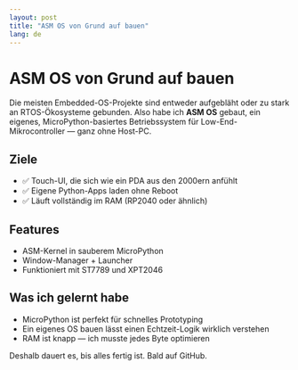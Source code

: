 ```yaml
---
layout: post
title: "ASM OS von Grund auf bauen"
lang: de
---
```


# ASM OS von Grund auf bauen

Die meisten Embedded-OS-Projekte sind entweder aufgebläht oder zu stark an RTOS-Ökosysteme gebunden. Also habe ich **ASM OS** gebaut, ein eigenes, MicroPython-basiertes Betriebssystem für Low-End-Mikrocontroller — ganz ohne Host-PC.

## Ziele

- ✅ Touch-UI, die sich wie ein PDA aus den 2000ern anfühlt
- ✅ Eigene Python-Apps laden ohne Reboot
- ✅ Läuft vollständig im RAM (RP2040 oder ähnlich)

## Features

- ASM-Kernel in sauberem MicroPython
- Window-Manager + Launcher
- Funktioniert mit ST7789 und XPT2046

## Was ich gelernt habe

- MicroPython ist perfekt für schnelles Prototyping
- Ein eigenes OS bauen lässt einen Echtzeit-Logik wirklich verstehen
- RAM ist knapp — ich musste jedes Byte optimieren

Deshalb dauert es, bis alles fertig ist. Bald auf GitHub.

